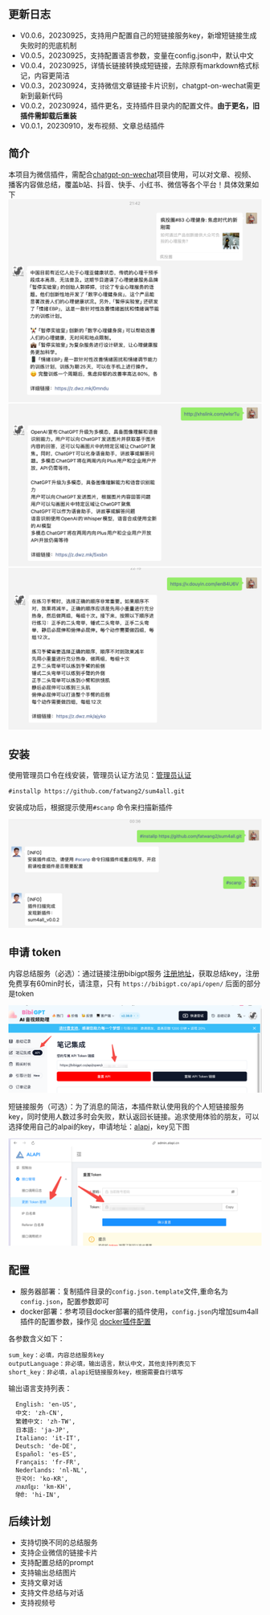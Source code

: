## 更新日志
- V0.0.6，20230925，支持用户配置自己的短链接服务key，新增短链接生成失败时的兜底机制
- V0.0.5，20230925，支持配置语言参数，变量在config.json中，默认中文
- V0.0.4，20230925，详情长链接转换成短链接，去除原有markdown格式标记，内容更简洁
- V0.0.3，20230924，支持微信文章链接卡片识别，chatgpt-on-wechat需更新到最新代码
- V0.0.2，20230924，插件更名，支持插件目录内的配置文件。**由于更名，旧插件需卸载后重装**
- V0.0.1，20230910，发布视频、文章总结插件

## 简介
本项目为微信插件，需配合[chatgpt-on-wechat](https://github.com/zhayujie/chatgpt-on-wechat)项目使用，可以对文章、视频、播客内容做总结，覆盖b站、抖音、快手、小红书、微信等各个平台！具体效果如下
![链接卡片](picture/image-6.png)
![小红书](picture/image.png)
![抖音](picture/%E6%8A%96%E9%9F%B3.png)

## 安装
使用管理员口令在线安装，管理员认证方法见：[管理员认证](https://github.com/zhayujie/chatgpt-on-wechat/tree/master/plugins/godcmd)
```
#installp https://github.com/fatwang2/sum4all.git
```
安装成功后，根据提示使用`#scanp` 命令来扫描新插件

![Alt text](picture/image-4.png)

## 申请 token
内容总结服务（必选）：通过链接注册bibigpt服务 [注册地址](https://bibigpt.co/r/90nEPW)，获取总结key，注册免费享有60min时长，请注意，只有 `https://bibigpt.co/api/open/` 后面的部分是token

![Alt text](picture/image-3.png)

短链接服务（可选）：为了消息的简洁，本插件默认使用我的个人短链接服务key，同时使用人数过多时会失败，默认返回长链接。追求使用体验的朋友，可以选择使用自己的alpai的key，申请地址：[alapi](https://alapi.cn)，key见下图

![Alt text](picture/alapi.png)

## 配置
- 服务器部署：复制插件目录的`config.json.template`文件,重命名为`config.json`，配置参数即可
- docker部署：参考项目docker部署的插件使用，`config.json`内增加sum4all插件的配置参数，操作见 [docker插件配置](https://github.com/zhayujie/chatgpt-on-wechat#3-%E6%8F%92%E4%BB%B6%E4%BD%BF%E7%94%A8)

各参数含义如下：
```
sum_key：必填，内容总结服务key
outputLanguage：非必填，输出语言，默认中文，其他支持列表见下
short_key：非必填，alapi短链接服务key，根据需要自行填写
```
输出语言支持列表：
```
  English: 'en-US',
  中文: 'zh-CN',
  繁體中文: 'zh-TW',
  日本語: 'ja-JP',
  Italiano: 'it-IT',
  Deutsch: 'de-DE',
  Español: 'es-ES',
  Français: 'fr-FR',
  Nederlands: 'nl-NL',
  한국어: 'ko-KR',
  ភាសាខ្មែរ: 'km-KH',
  हिंदी: 'hi-IN',
```


## 后续计划
- 支持切换不同的总结服务
- 支持企业微信的链接卡片
- 支持配置总结的prompt
- 支持输出总结图片
- 支持文章对话
- 支持文件总结与对话
- 支持视频号